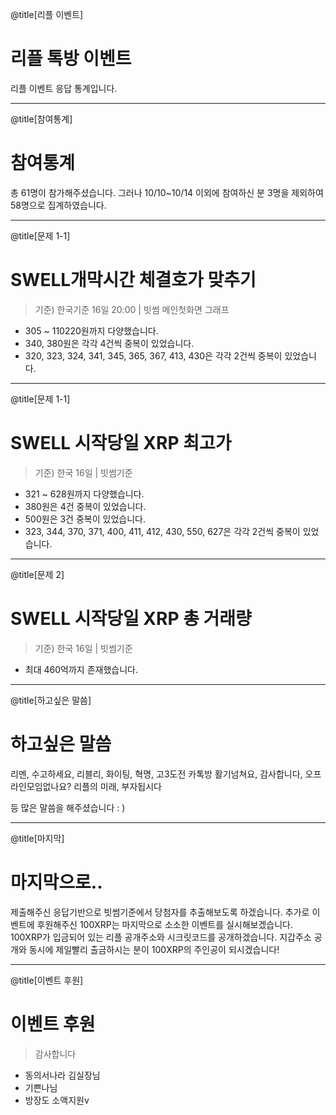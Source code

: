 @title[리플 이벤트]

# 리플 톡방 이벤트

리플 이벤트 응답 통계입니다.

---
@title[참여통계]

# 참여통계

총 61명이 참가해주셨습니다.
그러나 10/10~10/14 이외에 참여하신 분 3명을 제외하여 58명으로 집계하였습니다.

---
@title[문제 1-1]

# SWELL개막시간 체결호가 맞추기

> 기준) 한국기준 16일 20:00 | 빗썸 메인첫화면 그래프

- 305 ~ 110220원까지 다양했습니다.
- 340, 380원은 각각 4건씩 중복이 있었습니다.
- 320, 323, 324, 341, 345, 365, 367, 413, 430은 각각 2건씩 중복이 있었습니다.

---
@title[문제 1-1]

# SWELL 시작당일 XRP 최고가

> 기준) 한국 16일 | 빗썸기준

- 321 ~ 628원까지 다양했습니다.
- 380원은 4건 중복이 있었습니다.
- 500원은 3건 중복이 있었습니다.
- 323, 344, 370, 371, 400, 411, 412, 430, 550, 627은 각각 2건씩 중복이 있었습니다.

---
@title[문제 2]

# SWELL 시작당일 XRP 총 거래량

> 기준) 한국 16일 | 빗썸기준

- 최대 460억까지 존재했습니다.

---
@title[하고싶은 말씀]

# 하고싶은 말씀

리멘, 수고하세요, 리블리, 화이팅, 혁명, 고3도전
카톡방 활기넘쳐요, 감사합니다, 오프라인모임없나요?
리플의 미래, 부자됩시다

등 많은 말씀을 해주셨습니다 : )

---
@title[마지막]

# 마지막으로..

제출해주신 응답기반으로 빗썸기준에서 당첨자를 추출해보도록 하겠습니다.
추가로 이벤트에 후원해주신 100XRP는 마지막으로 소소한 이벤트를 실시해보겠습니다.
100XRP가 입금되어 있는 리플 공개주소와 시크릿코드를 공개하겠습니다.
지갑주소 공개와 동시에 제일빨리 출금하시는 분이 100XRP의 주인공이 되시겠습니다!

---
@title[이벤트 후원]

# 이벤트 후원

> 감사합니다

- 동의서나라 김실장님
- 기쁜나님
- 방장도 소액지원v
